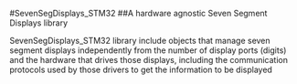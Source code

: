 #SevenSegDisplays_STM32
##A hardware agnostic Seven Segment Displays library

SevenSegDisplays_STM32 library include objects that manage seven segment displays independently from the
number of display ports (digits) and the hardware that drives those displays, including the communication
protocols used by those drivers to get the information to be displayed
